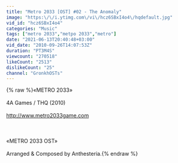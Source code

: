 ```yaml
---
title: "Metro 2033 [OST] #02 - The Anomaly"
image: "https:\/\/i.ytimg.com\/vi\/hcz6SBxI4o4\/hqdefault.jpg"
vid_id: "hcz6SBxI4o4"
categories: "Music"
tags: ["metro 2033","metpo 2033","metro"]
date: "2021-06-13T20:40:48+03:00"
vid_date: "2010-09-26T14:07:53Z"
duration: "PT3M4S"
viewcount: "270518"
likeCount: "2513"
dislikeCount: "25"
channel: "GronkhOSTs"
---
```

{% raw %}«METRO 2033»<br /><br />4A Games / THQ (2010)<br /><br /><a rel="nofollow" target="blank" href="http://www.metro2033game.com">http://www.metro2033game.com</a><br /><br /><br /><br />«METRO 2033 OST»<br /><br />Arranged &amp; Composed by Anthesteria.{% endraw %}
